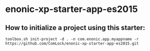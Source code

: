 # enonic-xp-starter-app-es2015

## How to initialize a project using this starter:

    toolbox.sh init-project -d . -n com.enonic.app.myappname -r https://github.com/ComLock/enonic-xp-starter-app-es2015.git
